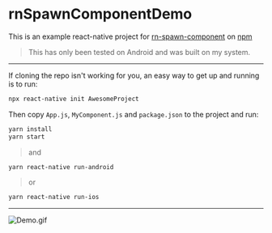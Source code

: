 # rnSpawnComponentDemo

This is an example react-native project for [rn-spawn-component](https://github.com/non-threatening/rn-spawn-component) on [npm](https://www.npmjs.com/package/rn-spawn-component)

> This has only been tested on Android and was built on my system.
---
If cloning the repo isn't working for you, an easy way to get up and running is to run:
```sh
npx react-native init AwesomeProject
```
Then copy ```App.js```, ```MyComponent.js``` and ```package.json``` to the project and run:
```sh
yarn install
yarn start
```
> and
```sh
yarn react-native run-android
```
> or
```sh
yarn react-native run-ios
```

---
![Demo.gif](https://github.com/non-threatening/rnSpawnComponentDemo/blob/master/demo.gif?raw=true)
